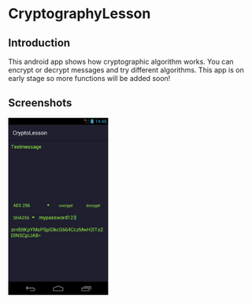 # CryptographyLesson

## Introduction
This android app shows how cryptographic algorithm works. You can encrypt or decrypt messages and try different algorithms. 
This app is on early stage so more functions will be added soon!

## Screenshots
<img src="/images/screenshot_1.png" height="360"/>
